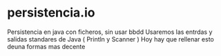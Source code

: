 # persistencia.io
Persistencia en java con ficheros, sin usar bbdd
Usaremos las entrdas y salidas standares de Java ( Println y Scanner )
Hoy hay que rellenar esto deuna formas mas decente

